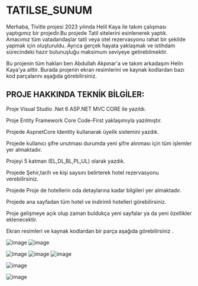 # TATILSE_SUNUM
Merhaba, Tivitle projesi 2023 yılında Helil Kaya ile takım çalışması yaptıgımız bir projedir.Bu projede Tatil sitelerini esinlenerek yaptık. Amacımız tüm vatadandaşlar tatil veya otel rezervasyonu rahat bir şekilde yapmak için oluşturuldu. Ayrıca gerçek hayata yaklaşmak ve istihdam sürecindeki hazır bulunuşluğu maksimum seviyeye getirebilmektir.

Bu projenin tüm hakları ben Abdullah Akpınar'a ve takım arkadaşım Helin Kaya'ya aittir. Burada projenin ekran resimlerini ve kaynak kodlardan bazı kod parçalarını aşağıda görebilirsiniz.

## PROJE HAKKINDA TEKNİK BİLGİLER:

Proje Visual Studio .Net 6 ASP.NET MVC CORE ile yazıldı.

Proje Entity Framework Core Code-First yaklaşımıyla yazılmıştır.

Projede AspnetCore Identity kullanarak üyelik sistemini yazdık.

Projede kullanıcı şifre unutması durumda yeni şifre alınması için tüm işlemler yer almaktadır.

Projeyi 5 katman (EL,DL,BL,PL,UL) olarak yazdık.

Projede Şehir,tarih ve kişi saysını belirterek hotel rezervasyonu verebilirsiniz.

Projede Proje de hotellerin oda detaylarına kadar bilgileri yer almaktadır.

Projede ana sayfadan tüm hotel ve indirimli hotelleri görebilirsiniz.

Proje gelişmeye açık olup zaman buldukça yeni sayfalar ya da yeni özellikler eklenecektir.

Ekran resimleri ve kaynak kodlardan bir parça aşağıda görebilirsiniz .

![image](https://github.com/Abdullahakp/TATILSE_SUNUM/assets/65625793/41a357b0-ba46-4dfe-9f12-1c25ae529fe3)
![image](https://github.com/Abdullahakp/TATILSE_SUNUM/assets/65625793/a3e6a32b-0eb3-4b8a-856c-59167bbb1822)

![image](https://github.com/Abdullahakp/TATILSE_SUNUM/assets/65625793/9e6db947-e9c4-4a74-a731-c4f176b5359e)
![image](https://github.com/Abdullahakp/TATILSE_SUNUM/assets/65625793/a59d0fcd-efc3-4c40-80d2-1f23fa5f62e7)
![image](https://github.com/Abdullahakp/TATILSE_SUNUM/assets/65625793/a1ded4fd-8cc9-4afc-9caa-b89118e70f75)

![image](https://github.com/Abdullahakp/TATILSE_SUNUM/assets/65625793/d3d99531-875f-40fb-beb5-c7f20d2be0af)

![image](https://github.com/Abdullahakp/TATILSE_SUNUM/assets/65625793/e579abb0-d480-44c1-94d1-763126a6cdb4)


